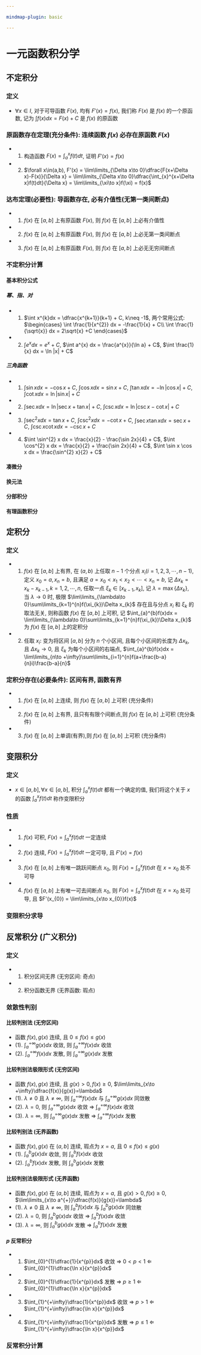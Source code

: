 ```yaml
---

mindmap-plugin: basic

---
```

# 一元函数积分学

## 不定积分

### 定义
- $\forall x\in I$, 对于可导函数 $F(x)$, 均有 $F'(x) = f(x)$, 我们称 $F(x)$ 是 $f(x)$ 的一个原函数, 记为 $\int f(x)dx = F(x) + C$ 是 $f(x)$ 的原函数

### 原函数存在定理(充分条件): 连续函数 $f(x)$ 必存在原函数 $F(x)$
- 1. 构造函数 $F(x) = \int_{a}^{x}f(t)dt$, 证明 $F'(x) = f(x)$
- 2. $\forall x\in(a,b), F'(x) = \lim\limits_{\Delta x\to 0}\dfrac{F(x+\Delta x)-F(x)}{\Delta x} = \lim\limits_{\Delta x\to 0}\dfrac{\int_{x}^{x+\Delta x}f(t)dt}{\Delta x} = \lim\limits_{\xi\to x}f(\xi) = f(x)$

### 达布定理(必要性): 导函数存在, 必有介值性(无第一类间断点)
- 1. $f(x)$ 在 $[a,b]$ 上有原函数 $F(x)$, 则 $f(x)$ 在 $[a,b]$ 上必有介值性
- 2. $f(x)$ 在 $[a,b]$ 上有原函数 $F(x)$, 则 $f(x)$ 在 $[a,b]$ 上必无第一类间断点
- 3. $f(x)$ 在 $[a,b]$ 上有原函数 $F(x)$, 则 $f(x)$ 在 $[a,b]$ 上必无无穷间断点

### 不定积分计算

#### 基本积分公式
##### 幂、指、对
- 1. $\int x^{k}dx = \dfrac{x^{k+1}}{k+1} + C, k\neq -1$, 两个常用公式: $\begin{cases} \int \frac{1}{x^{2}} dx = -\frac{1}{x} + C\\ \int \frac{1}{\sqrt{x}} dx  = 2\sqrt{x} +C \end{cases}$
- 2. $\int e^{x} dx = e^{x} + C$, $\int a^{x} dx = \frac{a^{x}}{\ln a} + C$, $\int \frac{1}{x} dx = \ln |x| + C$

##### 三角函数
- 1. $\int \sin x dx = -\cos x + C$, $\int \cos x dx = \sin x + C$, $\int \tan x dx = -\ln |\cos x| + C$, $\int \cot x dx = \ln |\sin x| +C$
- 2. $\int \sec x dx = \ln |\sec x + \tan x| + C$, $\int \csc x dx = \ln |\csc x - \cot x| + C$
- 3. $\int \sec^{2} x dx = \tan x + C$, $\int \csc^{2} x dx = -\cot x + C$, $\int \sec x \tan x dx = \sec x + C$, $\int \csc x \cot x dx = -\csc x + C$
- 4. $\int \sin^{2} x dx = \frac{x}{2} - \frac{\sin 2x}{4} + C$, $\int \cos^{2} x dx = \frac{x}{2} + \frac{\sin 2x}{4} + C$, $\int \sin x \cos x dx = \frac{\sin^{2} x}{2} + C$
#### 凑微分

#### 换元法

#### 分部积分

#### 有理函数积分

#### 



## 定积分

### 定义
- 1. $f(x)$ 在 $[a,b]$ 上有界, 在 $(a,b)$ 上任取 $n-1$ 个分点 $x_{i}(i = 1,2,3,\cdots,n-1)$, 定义 $x_{0} = a, x_{n} = b$, 且满足 $a = x_{0} < x_{1}<x_{2}<\cdots<x_{n} = b$, 记 $\Delta x_{k}=x_{k}-x_{k-1},k=1,2,\cdots,n$, 任取一点 $\xi_{k}\in[x_{k-1},x_{k}]$, 记 $\lambda = \max\{\Delta x_{k}\}$, 当 $\lambda\to 0$ 时, 极限 $\lim\limits_{\lambda\to 0}\sum\limits_{k=1}^{n}f(\xi_{k})\Delta x_{k}$ 存在且与分点 $x_{i}$ 和 $\xi_{k}$ 的取法无关, 则称函数 $f(x)$ 在 $[a,b]$ 上可积, 记 $\int_{a}^{b}f(x)dx = \lim\limits_{\lambda\to 0}\sum\limits_{k=1}^{n}f(\xi_{k})\Delta x_{k}$ 为 $f(x)$ 在 $[a,b]$ 上的定积分 

- 2. 任取 $x_{i}$: 变为将区间 $[a,b]$ 分为 $n$ 个小区间, 且每个小区间的长度为 $\Delta x_{k}$, 且 $\Delta x_{k}\to 0$, 且 $\xi_{k}$ 为每个小区间的右端点, $\int_{a}^{b}f(x)dx = \lim\limits_{n\to +\infty}\sum\limits_{i=1}^{n}f(a+\frac{b-a}{n}i)\frac{b-a}{n}$

### 定积分存在(必要条件): 区间有界, 函数有界
- 1. $f(x)$ 在 $[a,b]$ 上连续, 则 $f(x)$ 在 $[a,b]$ 上可积 (充分条件)
- 2. $f(x)$ 在 $[a,b]$ 上有界, 且只有有限个间断点,则 $f(x)$ 在 $[a,b]$ 上可积 (充分条件)
- 3. $f(x)$ 在 $[a,b]$ 上单调(有界),则 $f(x)$ 在 $[a,b]$ 上可积 (充分条件)


## 变限积分

### 定义
- $x\in[a,b],\forall x\in[a,b]$, 积分 $\int_{a}^{x}f(t)dt$ 都有一个确定的值, 我们将这个关于 $x$ 的函数 $\int_{a}^{x}f(t)dt$ 称作变限积分

### 性质
- 1. $f(x)$ 可积, $F(x) = \int_{a}^{x}f(t)dt$ 一定连续
- 2. $f(x)$ 连续, $F(x) = \int_{a}^{x}f(t)dt$ 一定可导, 且 $F'(x) = f(x)$
- 3. $f(x)$ 在 $[a,b]$ 上有唯一跳跃间断点 $x_{0}$, 则 $F(x) = \int_{a}^{x}f(t)dt$ 在 $x=x_{0}$ 处不可导
- 4. $f(x)$ 在 $[a,b]$ 上有唯一可去间断点 $x_{0}$, 则 $F(x) = \int_{a}^{x}f(t)dt$ 在 $x=x_{0}$ 处可导, 且 $F'(x_{0}) = \lim\limits_{x\to x_{0}}f(x)$

### 变限积分求导


## 反常积分 (广义积分)

### 定义
- 1. 积分区间无界 (无穷区间: 奇点)
- 2. 积分函数无界 (无界函数: 瑕点)

### 敛散性判别

#### 比较判别法 (无穷区间)
-  函数 $f(x),g(x)$ 连续, 且 $0 \leq f(x)\leq g(x)$
- (1). $\int_{a}^{+\infty}g(x)dx$ 收敛, 则 $\int_{a}^{+\infty}f(x)dx$ 收敛
- (2). $\int_{a}^{+\infty}f(x)dx$ 发散, 则 $\int_{a}^{+\infty}g(x)dx$ 发散


#### 比较判别法极限形式 (无穷区间)
- 函数 $f(x),g(x)$ 连续, 且 $g(x)>0, f(x)\geq 0$, $\lim\limits_{x\to +\infty}\dfrac{f(x)}{g(x)}=\lambda$
- (1). $\lambda\neq 0$ 且 $\lambda \neq \infty$, 则 $\int_{a}^{+\infty}f(x)dx$ 与 $\int_{a}^{+\infty}g(x)dx$ 同敛散
- (2). $\lambda = 0$, 则 $\int_{a}^{+\infty}g(x)dx$ 收敛 $\Rightarrow$ $\int_{a}^{+\infty}f(x)dx$ 收敛
- (3). $\lambda = \infty$, 则 $\int_{a}^{+\infty}g(x)dx$ 发散 $\Rightarrow$ $\int_{a}^{+\infty}f(x)dx$ 发散

#### 比较判别法 (无界函数)
- 函数 $f(x),g(x)$ 在 $(a,b]$ 连续, 瑕点为 $x=a$, 且 $0\leq f(x)\leq g(x)$
- (1). $\int_{a}^{b}g(x)dx$ 收敛, 则 $\int_{a}^{b}f(x)dx$ 收敛
- (2). $\int_{a}^{b}f(x)dx$ 发散, 则 $\int_{a}^{b}g(x)dx$ 发散

#### 比较判别法极限形式 (无界函数)
- 函数 $f(x),g(x)$ 在 $(a,b]$ 连续, 瑕点为 $x=a$, 且 $g(x)>0, f(x)\geq 0$, $\lim\limits_{x\to a^{+}}\dfrac{f(x)}{g(x)}=\lambda$
- (1). $\lambda\neq 0$ 且 $\lambda \neq \infty$, 则 $\int_{a}^{b}f(x)dx$ 与 $\int_{a}^{b}g(x)dx$ 同敛散
- (2). $\lambda = 0$, 则 $\int_{a}^{b}g(x)dx$ 收敛 $\Rightarrow$ $\int_{a}^{b}f(x)dx$ 收敛
- (3). $\lambda = \infty$, 则 $\int_{a}^{b}g(x)dx$ 发散 $\Rightarrow$ $\int_{a}^{b}f(x)dx$ 发散

#### $p$ 反常积分
- 1. $\int_{0}^{1}\dfrac{1}{x^{p}}dx$ 收敛 $\Rightarrow$ $0< p < 1$ $\Leftarrow$ $\int_{0}^{1}\dfrac{\ln x}{x^{p}}dx$

- 2. $\int_{0}^{1}\dfrac{1}{x^{p}}dx$ 发散 $\Rightarrow$ $p \geq 1$ $\Leftarrow$ $\int_{0}^{1}\dfrac{\ln x}{x^{p}}dx$

- 3. $\int_{1}^{+\infty}\dfrac{1}{x^{p}}dx$ 收敛 $\Rightarrow$ $p>1$ $\Leftarrow$ $\int_{1}^{+\infty}\dfrac{\ln x}{x^{p}}dx$

- 4. $\int_{1}^{+\infty}\dfrac{1}{x^{p}}dx$ 发散 $\Rightarrow$ $p\leq 1$ $\Leftarrow$ $\int_{1}^{+\infty}\dfrac{\ln x}{x^{p}}dx$

### 反常积分计算